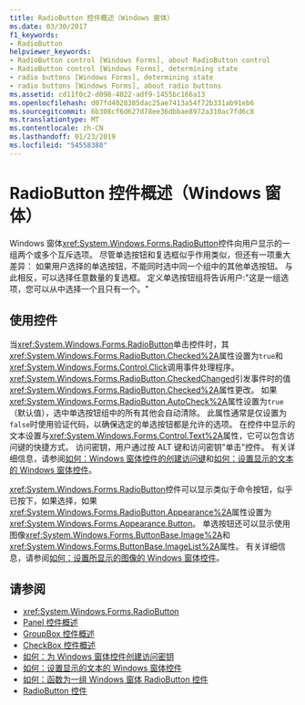 ```yaml
---
title: RadioButton 控件概述（Windows 窗体）
ms.date: 03/30/2017
f1_keywords:
- RadioButton
helpviewer_keywords:
- RadioButton control [Windows Forms], about RadioButton control
- RadioButton control [Windows Forms], determining state
- radio buttons [Windows Forms], determining state
- radio buttons [Windows Forms], about radio buttons
ms.assetid: cd11f0c2-d098-4022-adf9-1455bc166a13
ms.openlocfilehash: d07fd4028385dac25ae7413a54f72b331ab91eb6
ms.sourcegitcommit: 6b308cf6d627d78ee36dbbae8972a310ac7fd6c8
ms.translationtype: MT
ms.contentlocale: zh-CN
ms.lasthandoff: 01/23/2019
ms.locfileid: "54558388"
---
```

# <a name="radiobutton-control-overview-windows-forms"></a>RadioButton 控件概述（Windows 窗体）
Windows 窗体<xref:System.Windows.Forms.RadioButton>控件向用户显示的一组两个或多个互斥选项。 尽管单选按钮和复选框似乎作用类似，但还有一项重大差异： 如果用户选择的单选按钮，不能同时选中同一个组中的其他单选按钮。 与此相反，可以选择任意数量的复选框。 定义单选按钮组将告诉用户:"这是一组选项，您可以从中选择一个且只有一个。"  
  
## <a name="using-the-control"></a>使用控件  
 当<xref:System.Windows.Forms.RadioButton>单击控件时，其<xref:System.Windows.Forms.RadioButton.Checked%2A>属性设置为`true`和<xref:System.Windows.Forms.Control.Click>调用事件处理程序。 <xref:System.Windows.Forms.RadioButton.CheckedChanged>引发事件时的值<xref:System.Windows.Forms.RadioButton.Checked%2A>属性更改。 如果<xref:System.Windows.Forms.RadioButton.AutoCheck%2A>属性设置为`true`（默认值），选中单选按钮组中的所有其他会自动清除。 此属性通常是仅设置为`false`时使用验证代码，以确保选定的单选按钮都是允许的选项。 在控件中显示的文本设置与<xref:System.Windows.Forms.Control.Text%2A>属性，它可以包含访问键的快捷方式。 访问密钥，用户通过按 ALT 键和访问密钥"单击"控件。 有关详细信息，请参阅[如何：Windows 窗体控件的创建访问键](../../../../docs/framework/winforms/controls/how-to-create-access-keys-for-windows-forms-controls.md)和[如何：设置显示的文本的 Windows 窗体控件](../../../../docs/framework/winforms/controls/how-to-set-the-text-displayed-by-a-windows-forms-control.md)。  
  
 <xref:System.Windows.Forms.RadioButton>控件可以显示类似于命令按钮，似乎已按下，如果选择，如果<xref:System.Windows.Forms.RadioButton.Appearance%2A>属性设置为<xref:System.Windows.Forms.Appearance.Button>。 单选按钮还可以显示使用图像<xref:System.Windows.Forms.ButtonBase.Image%2A>和<xref:System.Windows.Forms.ButtonBase.ImageList%2A>属性。 有关详细信息，请参阅[如何：设置所显示的图像的 Windows 窗体控件](../../../../docs/framework/winforms/controls/how-to-set-the-image-displayed-by-a-windows-forms-control.md)。  
  
## <a name="see-also"></a>请参阅
- <xref:System.Windows.Forms.RadioButton>
- [Panel 控件概述](../../../../docs/framework/winforms/controls/panel-control-overview-windows-forms.md)
- [GroupBox 控件概述](../../../../docs/framework/winforms/controls/groupbox-control-overview-windows-forms.md)
- [CheckBox 控件概述](../../../../docs/framework/winforms/controls/checkbox-control-overview-windows-forms.md)
- [如何：为 Windows 窗体控件创建访问密钥](../../../../docs/framework/winforms/controls/how-to-create-access-keys-for-windows-forms-controls.md)
- [如何：设置显示的文本的 Windows 窗体控件](../../../../docs/framework/winforms/controls/how-to-set-the-text-displayed-by-a-windows-forms-control.md)
- [如何：函数为一组 Windows 窗体 RadioButton 控件](../../../../docs/framework/winforms/controls/how-to-group-windows-forms-radiobutton-controls-to-function-as-a-set.md)
- [RadioButton 控件](../../../../docs/framework/winforms/controls/radiobutton-control-windows-forms.md)
